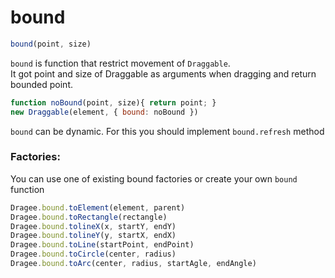 # bound

```javascript
bound(point, size)
```

`bound` is function that restrict movement of `Draggable`.    
It got point and size of Draggable as arguments when dragging and return bounded point.

```javascript
function noBound(point, size){ return point; }
new Draggable(element, { bound: noBound })
```

`bound` can be dynamic. For this you should implement `bound.refresh` method

### Factories:

You can use one of existing bound factories or create your own `bound` function

```javascript
Dragee.bound.toElement(element, parent)
Dragee.bound.toRectangle(rectangle)
Dragee.bound.tolineX(x, startY, endY)
Dragee.bound.tolineY(y, startX, endX)
Dragee.bound.toLine(startPoint, endPoint)
Dragee.bound.toCircle(center, radius)
Dragee.bound.toArc(center, radius, startAgle, endAngle)
```
